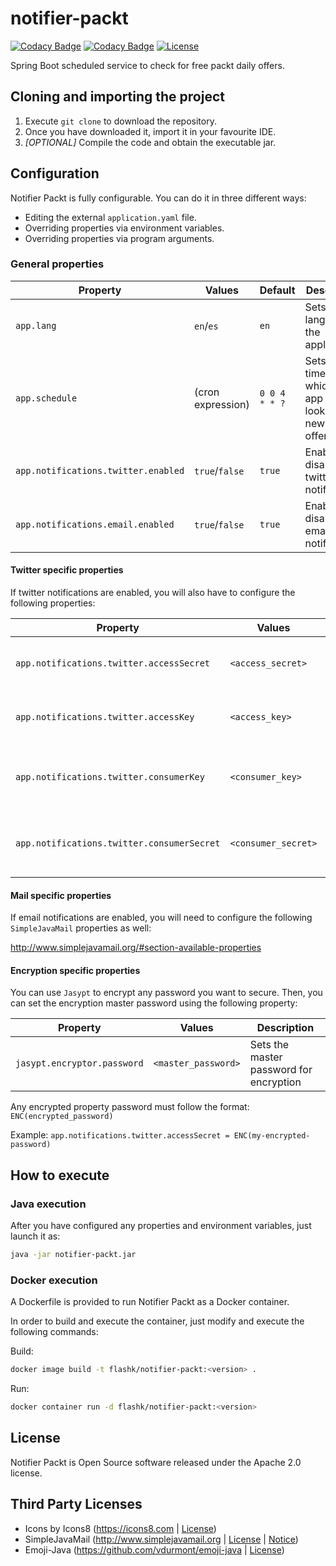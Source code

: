 
# notifier-packt

[![Codacy Badge](https://api.codacy.com/project/badge/Grade/4f44adffbcc347e4a50774dd89084a41)](https://app.codacy.com/app/Flashky/notifier-packt?utm_source=github.com&utm_medium=referral&utm_content=Flashky/notifier-packt&utm_campaign=Badge_Grade_Dashboard)
[![Codacy Badge](https://api.codacy.com/project/badge/Coverage/08c6235b955540038929f66cccfb616e)](https://www.codacy.com/app/Flashky/notifier-packt?utm_source=github.com&utm_medium=referral&utm_content=Flashky/notifier-packt&utm_campaign=Badge_Coverage)
[![License](https://img.shields.io/badge/License-Apache%202.0-blue.svg)](https://opensource.org/licenses/Apache-2.0)

Spring Boot scheduled  service to check for free packt daily offers.

## Cloning and importing the project
1. Execute `git clone` to download the repository.
2. Once you have downloaded it, import it in your favourite IDE.
3. *[OPTIONAL]* Compile the code and obtain the executable jar.



## Configuration
Notifier Packt is fully configurable. You can do it in three different ways:
- Editing the external `application.yaml` file.
- Overriding properties via environment variables.
- Overriding properties via program arguments.

### General properties
|  Property  |  Values | Default  | Description  |
|---|---|---|---|
|`app.lang`   | `en`/`es`  | `en` | Sets the language of the application   |
|`app.schedule`   | (cron expression) | `0 0 4 * * ?`| Sets the time on which the app will look for new free offers   |
| `app.notifications.twitter.enabled`  | `true`/`false `| `true` | Enables or disables the twitter notifications  |
| `app.notifications.email.enabled`  |  `true`/`false`| `true` |Enables or disables email notifications  |


#### Twitter specific properties
If twitter notifications are enabled, you will also have to configure the following properties:

|  Property  | Values   | Description  |
|---|---|---|
| `app.notifications.twitter.accessSecret`  | `<access_secret>` | Enables or disables the twitter notifications  |
| `app.notifications.twitter.accessKey`  |  `<access_key>`| Enables or disables email notifications  |
| `app.notifications.twitter.consumerKey`  |  `<consumer_key>` | Sets the master password for encryption  |
| `app.notifications.twitter.consumerSecret`  |  `<consumer_secret>` | Sets the master password for encryption  |

#### Mail specific properties
If email notifications are enabled, you will need to configure the following `SimpleJavaMail` properties as well:

<http://www.simplejavamail.org/#section-available-properties>

#### Encryption specific properties
You can use `Jasypt` to encrypt any password you want to secure. Then, you can set the encryption master password using the following property:

|  Property  | Values   | Description  |
|---|---|---|
| `jasypt.encryptor.password`  |  `<master_password>` | Sets the master password for encryption  |

Any encrypted property password must follow the format: 
`ENC(encrypted_password)`

Example:
`app.notifications.twitter.accessSecret = ENC(my-encrypted-password)`


## How to execute

### Java execution
After you have configured any properties and environment variables, just launch it as:

```sh
java -jar notifier-packt.jar
```

### Docker execution
A Dockerfile is provided to run Notifier Packt as a Docker container.

In order to build and execute the container, just modify and execute the following commands:

Build:
```sh
docker image build -t flashk/notifier-packt:<version> .
```

Run:
```sh
docker container run -d flashk/notifier-packt:<version>
``` 
## License
Notifier Packt is Open Source software released under the Apache 2.0 license.

## Third Party Licenses
-   Icons by Icons8 (<https://icons8.com> | [License](https://icons8.com/license))
-   SimpleJavaMail (<http://www.simplejavamail.org> | [License](https://github.com/bbottema/simple-java-mail/blob/develop/LICENSE-2.0.txt) | [Notice](https://github.com/bbottema/simple-java-mail/blob/develop/NOTICE.txt))
-   Emoji-Java (<https://github.com/vdurmont/emoji-java> | [License](https://github.com/vdurmont/emoji-java/blob/master/LICENSE.md))
